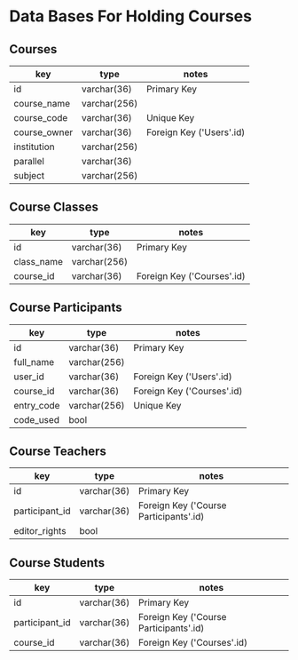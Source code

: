 # Data Bases For Holding Courses

## Courses

| key          | type 		  | notes                    |
|--------------|--------------|--------------------------|
| id           | varchar(36)  | Primary Key 		     |
| course_name  | varchar(256) |             		     |
| course_code  | varchar(36)  | Unique Key  		     |
| course_owner | varchar(36)  | Foreign Key ('Users'.id) |
| institution  | varchar(256) |						     |
| parallel     | varchar(36)  | 					     |
| subject      | varchar(256) | 					     |

## Course Classes

| key        | type 		  | notes                    |
|------------|--------------|----------------------------|
| id         | varchar(36)  | Primary Key                |
| class_name | varchar(256) |                            |
| course_id  | varchar(36)  | Foreign Key ('Courses'.id) |

## Course Participants

| key           | type 		   | notes                      |
|---------------|--------------|----------------------------|
| id            | varchar(36)  | Primary Key 		        |
| full_name  	| varchar(256) |             		        |
| user_id  		| varchar(36)  | Foreign Key ('Users'.id)  	|
| course_id 	| varchar(36)  | Foreign Key ('Courses'.id) |
| entry_code    | varchar(256) | Unique Key			     	|
| code_used     | bool  	   | 					     	|

## Course Teachers

| key            | type 	   | notes                      		    |
|----------------|-------------|----------------------------------------|
| id             | varchar(36) | Primary Key 		        		    |
| participant_id | varchar(36) | Foreign Key ('Course Participants'.id) |
| editor_rights  | bool 	   | 					     				|

## Course Students

| key            | type 	   | notes                      	  		|
|----------------|-------------|----------------------------------------|
| id             | varchar(36) | Primary Key 		        	   		|
| participant_id | varchar(36) | Foreign Key ('Course Participants'.id) |
| course_id 	 | varchar(36) | Foreign Key ('Courses'.id)        	    |